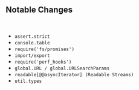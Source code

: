 ## Notable Changes

<br />

- `assert.strict`
- `console.table`
- `require('fs/promises')`
- `import/export`
- `require('perf_hooks')`
- `global.URL / global.URLSearchParams`
- `readable[@@asyncIterator] (Readable Streams)`
- `util.types`
